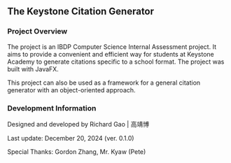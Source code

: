 ## The Keystone Citation Generator
### Project Overview
The project is an IBDP Computer Science Internal Assessment project. It aims to provide a convenient and efficient way for students at Keystone Academy to generate citations specific to a school format. The project was built with JavaFX.

This project can also be used as a framework for a general citation generator with an object-oriented approach.
### Development Information
Designed and developed by Richard Gao | 高靖博

Last update: December 20, 2024 (ver. 0.1.0)

Special Thanks: Gordon Zhang, Mr. Kyaw (Pete)
